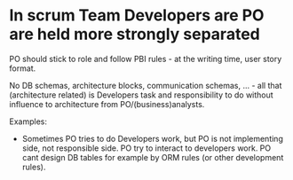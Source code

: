 # In scrum Team Developers are PO are held more strongly separated

PO should stick to role and follow PBI rules - at the writing time, user story format.

No DB schemas, architecture blocks, communication schemas, ... - all that (architecture related) is Developers task and
responsibility to do without influence to architecture from PO/(business)analysts.

Examples:

* Sometimes PO tries to do Developers work, but PO is not implementing side, not responsible side. PO try to interact to
  developers work. PO cant design DB tables for example by ORM rules (or other development rules).
